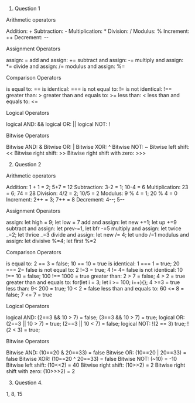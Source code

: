 1. Question 1

Arithmetic operators

Addition: +
Subtraction: -
Multiplication: *
Division: /
Modulus: %
Increment: ++
Decrement: --

Assignment Operators

assign: =
add and assign: +=
subtract and assign: -=
multiply and assign: *=
divide and assign: /=
modulus and assign: %=

Comparison Operators

is equal to: ==
is identical: ===
is not equal to: !=
is not identical: !==
greater than: >
greater than and equals to: >=
less than: <
less than and equals to: <=

Logical Operators

logical AND: &&
logical OR: ||
logical NOT: !

Bitwise Operators

Bitwise AND: &
Bitwise OR: |
Bitwise XOR: ^
Bitwise NOT: ~
Bitwise left shift: <<
Bitwise right shift: >>
Bitwise right shift with zero: >>>

2. Question 2

Arithmetic operators

Addition: 1 + 1 = 2; 5+7 = 12
Subtraction: 3-2 = 1; 10-4 = 6
Multiplication: 23 = 6; 74 = 28
Division: 4/2 = 2; 10/5 = 2
Modulus: 9 % 4 = 1; 20 % 4 = 0
Increment: 2++ = 3; 7++ = 8
Decrement: 4--; 5--

Assignment Operators

assign: let high = 9; let low = 7
add and assign: let new +=1; let up +=9
subtract and assign: let prev-=1, let bfr -=5
multiply and assign: let twice _=2; let thrice _=3
divide and assign: let new /= 4; let undo /=1
modulus and assign: let divisive %=4; let first %=2

Comparison Operators

is equal to: 2 == 3 = false; 10 == 10 = true
is identical: 1 === 1 = true; 20 === 2= false
is not equal to: 2 !=3 = true; 4 != 4= false
is not identical: 10 !== 10 = false; 100 !== 1000 = true
greater than: 2 > 7 = false; 4 > 2 = true
greater than and equals to: for(let i = 3; let i >= 100; i++){}; 4 >=3 = true
less than: 9< 200 = true; 10 < 2 = false
less than and equals to: 60 <= 8 = false; 7 <= 7 = true

Logical Operators

logical AND: (2==3 && 10 > 7) = false; (3==3 && 10 > 7) = true;
logical OR: (2==3 || 10 > 7) = true; (2==3 || 10 < 7) = false;
logical NOT: !(2 == 3) true; !(2 < 3) = true;

Bitwise Operators

Bitwise AND: (10==20 & 20==33) = false
Bitwise OR: (10==20 | 20==33) = false
Bitwise XOR: (10==20 ^ 20==33) = false
Bitwise NOT: (~10) = -10
Bitwise left shift: (10<<2) = 40
Bitwise right shift: (10>>2) = 2
Bitwise right shift with zero: (10>>>2) = 2

3. Question 4.

1, 8, 15
